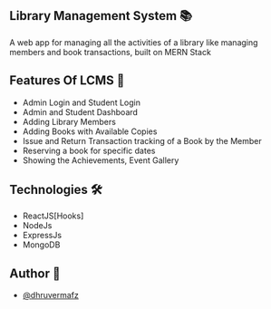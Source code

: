 ## Library Management System 📚

A web app for managing all the activities of a library like managing members and book transactions, built on MERN Stack

## Features Of LCMS 🚀

- Admin Login and Student Login
- Admin and Student Dashboard
- Adding Library Members
- Adding Books with Available Copies
- Issue and Return Transaction tracking of a Book by the Member
- Reserving a book for specific dates
- Showing the Achievements, Event Gallery

## Technologies 🛠

- ReactJS[Hooks]
- NodeJs
- ExpressJs
- MongoDB

## Author 📝

- [@dhruvermafz](https://www.github.com/Dhruvermafz)
